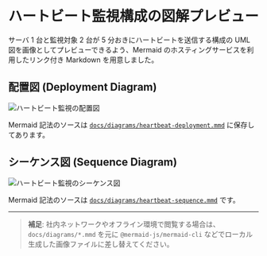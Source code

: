 # ハートビート監視構成の図解プレビュー

サーバ 1 台と監視対象 2 台が 5 分おきにハートビートを送信する構成の UML 図を画像としてプレビューできるよう、Mermaid のホスティングサービスを利用したリンク付き Markdown を用意しました。

## 配置図 (Deployment Diagram)

![ハートビート監視の配置図](https://mermaid.ink/img/Sy9KLMhQ8AniUgCC4tKkdDDfNz8vsyS_KDMvPT44tagstSha6fnsxS-WTXvctPVx857HzRNi8jT8gxW0FTxSE4tKklITSxSc83NyUpOBujSVYsGmgQBcMFoJi0oFkOGZyalIGoKBwqlA27q2PWvtfty083Fzx-OmRUDbHjcvfNy86HHzKgWgPhcnmCWpeSlcWN2emhLvl5-SGu8Ic_rT9ftebASa0Qf2QKeCI6YXHNNT80qQnQ8WcER2O1gEWUVBAVAe6MTHzdOBjnvctBFkfNP2x83LHzdvdiTWlU64XOlErCudCLjSCbcrndBdCfG2gq6ugpLp0462x41djxt7Hzeue9zcD3ZWx-PmyRAG0HUeISEBGsGa-ulBAc4Kz9d2aioBNdohIhlhohM1TUQkIpChkPTybPaWZ9M2PG7e_Xzqhqc7djxbMuf5_KUQzeB0xQUA)

Mermaid 記法のソースは [`docs/diagrams/heartbeat-deployment.mmd`](./diagrams/heartbeat-deployment.mmd) に保存してあります。

## シーケンス図 (Sequence Diagram)

![ハートビート監視のシーケンス図](https://mermaid.ink/img/tVFBSwJBGL3vr_iOehBPXTws7NohKLr4CyYdRNh2bd3uuYOypKVQVNRBrSCFNIsIK8MfM86o_6Jxx5ZMJQj6YJiZx3vve99MDu_tYzOJ1zMobaNdBURlke1kkpksMh3Q0th0NEA52MAC3sFohkFo20ph0MLLJfpqib4oiVuGgZOOZc-rAnhBkBAgnpJHhy-8UKLuKyUeda-jYlHSoqQv7rxV43clxRcblpWFNeYV-cOxD0xLDhdR1aBRDCipSDUlJ_IwOcgPBw0IjZp9Ro5mDck7JQ3qDjgpsPpjOLAMnCLCVvrHQItvQhRY5Vz4sE55-FZcwldVf6gYyHcFmu_IXvzqmZ91lfnU-j-n1v-UWl-dGhnOkpT8vj6ufjDvlnUuA-qKDt-_dnRa415VxEtsaTBuXkzKT4EcGzkMvH3Dej05_G_GkktJm7rdn15mSvnaPwE=)

Mermaid 記法のソースは [`docs/diagrams/heartbeat-sequence.mmd`](./diagrams/heartbeat-sequence.mmd) です。

---

> **補足**: 社内ネットワークやオフライン環境で閲覧する場合は、`docs/diagrams/*.mmd` を元に `@mermaid-js/mermaid-cli` などでローカル生成した画像ファイルに差し替えてください。
